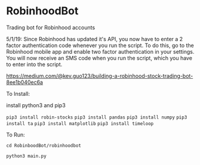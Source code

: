 # RobinhoodBot
Trading bot for Robinhood accounts


5/1/19: Since Robinhood has updated it's API, you now have to enter a 2 factor authentication code whenever you run the script. To do this, go to the Robinhood mobile app and enable two factor authentication in your settings. You will now receive an SMS code when you run the script, which you have to enter into the script. 


https://medium.com/@kev.guo123/building-a-robinhood-stock-trading-bot-8ee1b040ec6a


To Install:

install python3 and pip3

```pip3 install robin-stocks```
```pip3 install pandas```
```pip3 install numpy```
```pip3 install ta```
```pip3 install matplotlib```
```pip3 install timeloop```

To Run:

```cd RobinboodBot/robinhoodbot```

```python3 main.py```